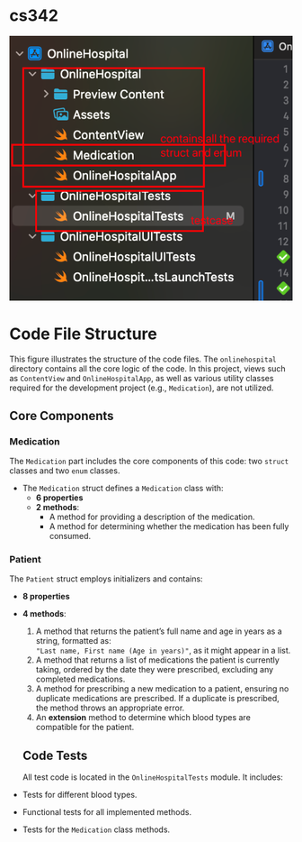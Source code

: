 # cs342
![image](img.jpg)
# Code File Structure
This figure illustrates the structure of the code files. The `onlinehospital` directory contains all the core logic of the code. In this project, views such as `ContentView` and `OnlineHospitalApp`, as well as various utility classes required for the development project (e.g., `Medication`), are not utilized.

## Core Components

### Medication
The `Medication` part includes the core components of this code: two `struct` classes and two `enum` classes.

- The `Medication` struct defines a `Medication` class with:
  - **6 properties**
  - **2 methods**:
    - A method for providing a description of the medication.
    - A method for determining whether the medication has been fully consumed.

### Patient
The `Patient` struct employs initializers and contains:

- **8 properties**
- **4 methods**:
  1. A method that returns the patient’s full name and age in years as a string, formatted as:  
     `"Last name, First name (Age in years)"`, as it might appear in a list.
  2. A method that returns a list of medications the patient is currently taking, ordered by the date they were prescribed, excluding any completed medications.
  3. A method for prescribing a new medication to a patient, ensuring no duplicate medications are prescribed. If a duplicate is prescribed, the method throws an appropriate error.
  4. An **extension** method to determine which blood types are compatible for the patient.

  ## Code Tests
  All test code is located in the `OnlineHospitalTests` module. It includes:

- Tests for different blood types.
- Functional tests for all implemented methods.
- Tests for the `Medication` class methods.
